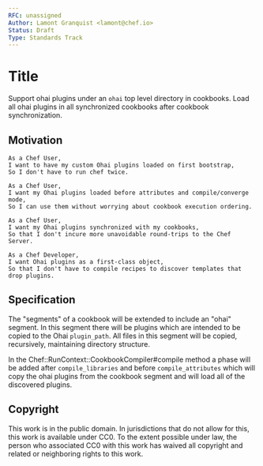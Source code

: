 ```yaml
---
RFC: unassigned
Author: Lamont Granquist <lamont@chef.io>
Status: Draft
Type: Standards Track
---
```


# Title

Support ohai plugins under an `ohai` top level directory in cookbooks.  Load all
ohai plugins in all synchronized cookbooks after cookbook synchronization.

## Motivation

    As a Chef User,
    I want to have my custom Ohai plugins loaded on first bootstrap,
    So I don't have to run chef twice.

    As a Chef User,
    I want my Ohai plugins loaded before attributes and compile/converge mode,
    So I can use them without worrying about cookbook execution ordering.

    As a Chef User,
    I want my Ohai plugins synchronized with my cookbooks,
    So that I don't incure more unavoidable round-trips to the Chef Server.

    As a Chef Developer,
    I want Ohai plugins as a first-class object,
    So that I don't have to compile recipes to discover templates that drop plugins.

## Specification

The "segments" of a cookbook will be extended to include an "ohai" segment.  In this
segment there will be plugins which are intended to be copied to the Ohai `plugin_path`.  All files in this segment will be copied, recursively, maintaining directory
structure.

In the Chef::RunContext::CookbookCompiler#compile method a phase will be added after
`compile_libraries` and before `compile_attributes` which will copy the ohai plugins from the cookbook segment and will load all of the discovered plugins.

## Copyright

This work is in the public domain. In jurisdictions that do not allow for this,
this work is available under CC0. To the extent possible under law, the person
who associated CC0 with this work has waived all copyright and related or
neighboring rights to this work.
